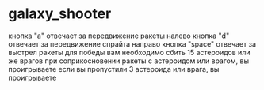 # galaxy_shooter
кнопка "a" отвечает за передвижение ракеты налево
кнопка "d" отвечает за передвижение спрайта направо
кнопка "space" отвечает за выстрел ракеты
для победы вам необходимо сбить 15 астероидов или же врагов
при соприкосновении ракеты с астероидом или врагом, вы проигрываете
если вы пропустили 3 астероида или врага, вы проигрываете
